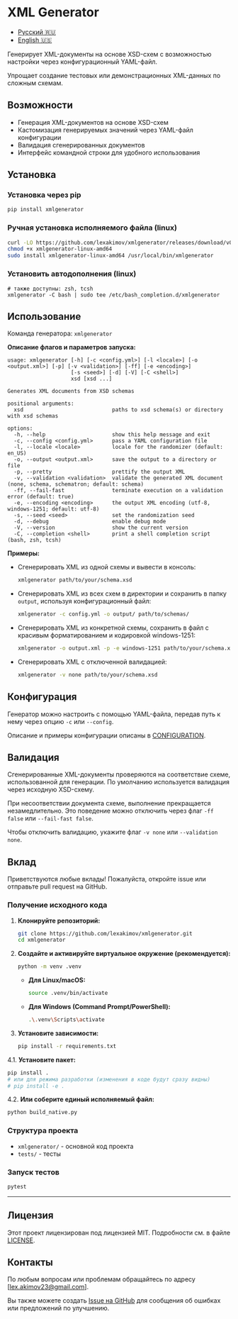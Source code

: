 # XML Generator

- [Русский 🇷🇺](README_RU.md)
- [English 🇺🇸](README.md)

Генерирует XML-документы на основе XSD-схем с возможностью настройки через конфигурационный YAML-файл.

Упрощает создание тестовых или демонстрационных XML-данных по сложным схемам.

## Возможности

- Генерация XML-документов на основе XSD-схем
- Кастомизация генерируемых значений через YAML-файл конфигурации
- Валидация сгенерированных документов
- Интерфейс командной строки для удобного использования

## Установка

### Установка через pip

```bash
pip install xmlgenerator
```

### Ручная установка исполняемого файла (linux)

```bash
curl -LO https://github.com/lexakimov/xmlgenerator/releases/download/v0.5.3/xmlgenerator-linux-amd64
chmod +x xmlgenerator-linux-amd64
sudo install xmlgenerator-linux-amd64 /usr/local/bin/xmlgenerator
```

### Установить автодополнения (linux)

```shell
# также доступны: zsh, tcsh
xmlgenerator -C bash | sudo tee /etc/bash_completion.d/xmlgenerator
```

## Использование

Команда генератора: `xmlgenerator`

**Описание флагов и параметров запуска:**

```
usage: xmlgenerator [-h] [-c <config.yml>] [-l <locale>] [-o <output.xml>] [-p] [-v <validation>] [-ff] [-e <encoding>]
                    [-s <seed>] [-d] [-V] [-C <shell>]
                    xsd [xsd ...]

Generates XML documents from XSD schemas

positional arguments:
  xsd                            paths to xsd schema(s) or directory with xsd schemas

options:
  -h, --help                     show this help message and exit
  -c, --config <config.yml>      pass a YAML configuration file
  -l, --locale <locale>          locale for the randomizer (default: en_US)
  -o, --output <output.xml>      save the output to a directory or file
  -p, --pretty                   prettify the output XML
  -v, --validation <validation>  validate the generated XML document (none, schema, schematron; default: schema)
  -ff, --fail-fast               terminate execution on a validation error (default: true)
  -e, --encoding <encoding>      the output XML encoding (utf-8, windows-1251; default: utf-8)
  -s, --seed <seed>              set the randomization seed
  -d, --debug                    enable debug mode
  -V, --version                  show the current version
  -C, --completion <shell>       print a shell completion script (bash, zsh, tcsh)
```

**Примеры:**

- Сгенерировать XML из одной схемы и вывести в консоль:
   ```bash
   xmlgenerator path/to/your/schema.xsd
   ```

- Сгенерировать XML из всех схем в директории и сохранить в папку `output`, используя конфигурационный файл:
   ```bash
   xmlgenerator -c config.yml -o output/ path/to/schemas/
   ```

- Сгенерировать XML из конкретной схемы, сохранить в файл с красивым форматированием и кодировкой windows-1251:
   ```bash
   xmlgenerator -o output.xml -p -e windows-1251 path/to/your/schema.xsd
   ```

- Сгенерировать XML с отключенной валидацией:
   ```bash
   xmlgenerator -v none path/to/your/schema.xsd
   ```

## Конфигурация

Генератор можно настроить с помощью YAML-файла, передав путь к нему через опцию `-c` или `--config`.

Описание и примеры конфигурации описаны в [CONFIGURATION](./CONFIGURATION_RU.md).

## Валидация

Сгенерированные XML-документы проверяются на соответствие схеме, использованной для генерации.
По умолчанию используется валидация через исходную XSD-схему.

При несоответствии документа схеме, выполнение прекращается незамедлительно.
Это поведение можно отключить через флаг `-ff false` или `--fail-fast false`.

Чтобы отключить валидацию, укажите флаг `-v none` или `--validation none`.

## Вклад

Приветствуются любые вклады! Пожалуйста, откройте issue или отправьте pull request на GitHub.

### Получение исходного кода

1. **Клонируйте репозиторий:**
   ```bash
   git clone https://github.com/lexakimov/xmlgenerator.git
   cd xmlgenerator
   ```

2. **Создайте и активируйте виртуальное окружение (рекомендуется):**
   ```bash
   python -m venv .venv
   ```
    * **Для Linux/macOS:**
      ```bash
      source .venv/bin/activate
      ```
    * **Для Windows (Command Prompt/PowerShell):**
      ```bash
      .\.venv\Scripts\activate
      ```

3. **Установите зависимости:**
   ```bash
   pip install -r requirements.txt
   ```

4.1. **Установите пакет:**

   ```bash
   pip install .
   # или для режима разработки (изменения в коде будут сразу видны)
   # pip install -e .
   ```

4.2. **Или соберите единый исполняемый файл:**

   ```bash
   python build_native.py
   ```

### Структура проекта

- `xmlgenerator/` - основной код проекта
- `tests/` - тесты

### Запуск тестов

```bash
pytest
```

---

## Лицензия

Этот проект лицензирован под лицензией MIT. Подробности см. в файле [LICENSE](LICENSE).

## Контакты

По любым вопросам или проблемам обращайтесь по адресу [lex.akimov23@gmail.com].

Вы также можете создать [Issue на GitHub](https://github.com/lexakimov/xmlgenerator/issues) для сообщения об ошибках или
предложений по улучшению.

